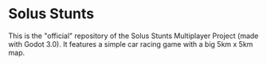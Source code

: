 # Solus Stunts

This is the "official" repository of the Solus Stunts Multiplayer Project (made with Godot 3.0).
It features a simple car racing game with a big 5km x 5km map.
